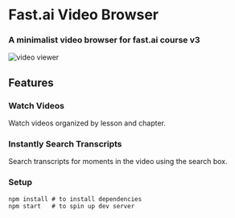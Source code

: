 # Fast.ai Video Browser

### A minimalist video browser for fast.ai course v3

![video viewer](./fastai-video-viewer.gif)

## Features

### Watch Videos

Watch videos organized by lesson and chapter.

### Instantly Search Transcripts

Search transcripts for moments in the video using the search box.

### Setup

```shell
npm install # to install dependencies
npm start   # to spin up dev server
```
